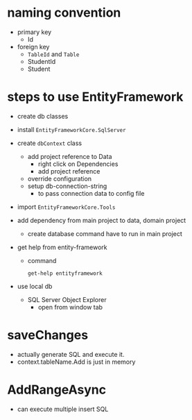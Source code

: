 # naming convention

- primary key
  - Id
- foreign key
  - `TableId` and `Table`
  - StudentId
  - Student

# steps to use EntityFramework

- create db classes
- install `EntityFrameworkCore.SqlServer`
- create `dbContext` class

  - add project reference to Data
    - right click on Dependencies
    - add project reference
  - override configuration
  - setup db-connection-string
    - to pass connection data to config file
- import `EntityFrameworkCore.Tools`
- add dependency from main project to data, domain project
  - create database command have to run in main project

- get help from entity-framework
  - command
     ```
     get-help entityframework
     ```

- use local db
  - SQL Server Object Explorer
    - open from window tab

# saveChanges
- actually generate SQL and execute it.
- context.tableName.Add is just in memory

# AddRangeAsync
- can execute multiple insert SQL